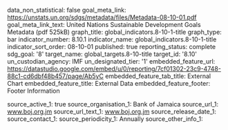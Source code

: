 data_non_statistical: false
goal_meta_link: https://unstats.un.org/sdgs/metadata/files/Metadata-08-10-01.pdf
goal_meta_link_text: United Nations Sustainable Development Goals Metadata (pdf 525kB)
graph_title: global_indicators.8-10-1-title
graph_type: bar
indicator_number: 8.10.1
indicator_name: global_indicators.8-10-1-title
indicator_sort_order: 08-10-01
published: true
reporting_status: complete
sdg_goal: '8'
target_name: global_targets.8-10-title
target_id: '8.10'
un_custodian_agency: IMF
un_designated_tier: '1'
embedded_feature_url: https://datastudio.google.com/embed/u/0/reporting/7cf01302-23c9-4748-88c1-cd6dbf48b457/page/Ab5yC
embedded_feature_tab_title: External Chart
embedded_feature_title: External Data
embedded_feature_footer: Footer Information


source_active_1: true
source_organisation_1: Bank of Jamaica
source_url_1: www.boj.org.jm 
source_url_text_1: www.boj.org.jm 
source_release_date_1: 
source_contact_1: 
source_periodicity_1: Annually
source_other_info_1: 